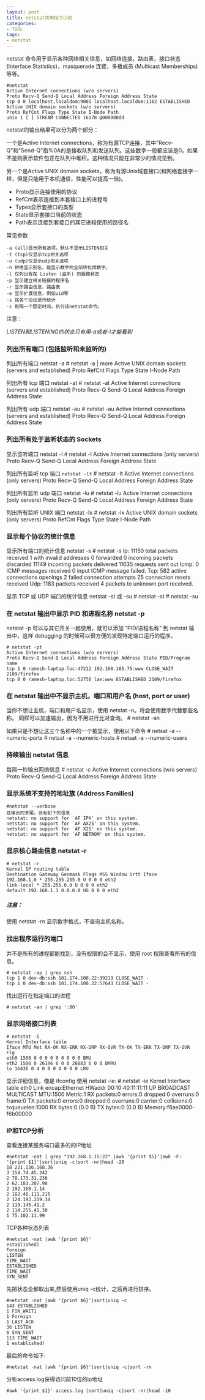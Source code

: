 ```yaml
---
layout: post
title: netstat常用指令小结
categories:
- TOOL
tags:
- netstat
---
```


netstat 命令用于显示各种网络相关信息，如网络连接，路由表，接口状态 (Interface Statistics)，masquerade 连接，多播成员 (Multicast Memberships) 等等。
 
    #netstat
    Active Internet connections (w/o servers)
    Proto Recv-Q Send-Q Local Address Foreign Address State
    tcp 0 0 localhost.localdom:9001 localhost.localdom:1162 ESTABLISHED
    Active UNIX domain sockets (w/o servers)
    Proto RefCnt Flags Type State I-Node Path
    unix 1 [ ] STREAM CONNECTED 16178 @000000dd
 

netstat的输出结果可以分为两个部分：

一个是Active Internet connections，称为有源TCP连接，其中"Recv-Q"和"Send-Q"指%0A的是接收队列和发送队列。这些数字一般都应该是0。如果不是则表示软件包正在队列中堆积。这种情况只能在非常少的情况见到。

另一个是Active UNIX domain sockets，称为有源Unix域套接口(和网络套接字一样，但是只能用于本机通信，性能可以提高一倍)。

* Proto显示连接使用的协议
* RefCnt表示连接到本套接口上的进程号
* Types显示套接口的类型
* State显示套接口当前的状态
* Path表示连接到套接口的其它进程使用的路径名
 

常见参数

    -a (all)显示所有选项，默认不显示LISTEN相关
    -t (tcp)仅显示tcp相关选项
    -u (udp)仅显示udp相关选项
    -n 拒绝显示别名，能显示数字的全部转化成数字。
    -l 仅列出有在 Listen (监听) 的服務状态
    -p 显示建立相关链接的程序名
    -r 显示路由信息，路由表
    -e 显示扩展信息，例如uid等
    -s 按各个协议进行统计
    -c 每隔一个固定时间，执行该netstat命令。
注意：

*LISTEN和LISTENING的状态只有用-a或者-l才能看到*
 

### 列出所有端口 (包括监听和未监听的)


列出所有端口 netstat -a
    # netstat -a | more
    Active UNIX domain sockets (servers and established)
    Proto RefCnt Flags Type State I-Node Path
 

列出所有 tcp 端口 netstat -at
    # netstat -at
    Active Internet connections (servers and established)
    Proto Recv-Q Send-Q Local Address Foreign Address State
 

列出所有 udp 端口 netstat -au
    # netstat -au
    Active Internet connections (servers and established)
    Proto Recv-Q Send-Q Local Address Foreign Address State
 

### 列出所有处于监听状态的 Sockets


显示监听端口 netstat -l
    # netstat -l
    Active Internet connections (only servers)
    Proto Recv-Q Send-Q Local Address Foreign Address State
 

列出所有监听 tcp 端口 `netstat -lt`
    # netstat -lt
    Active Internet connections (only servers)
    Proto Recv-Q Send-Q Local Address Foreign Address State
 

列出所有监听 udp 端口 netstat -lu
    # netstat -lu
    Active Internet connections (only servers)
    Proto Recv-Q Send-Q Local Address Foreign Address State
 

列出所有监听 UNIX 端口 netstat -lx
    # netstat -lx
    Active UNIX domain sockets (only servers)
    Proto RefCnt Flags Type State I-Node Path
 
### 显示每个协议的统计信息
 

显示所有端口的统计信息 netstat -s
    # netstat -s
    Ip:
    11150 total packets received 
    1 with invalid addresses
    0 forwarded 
    0 incoming packets discarded 
    11149 incoming packets delivered 
    11635 requests sent out
    Icmp:
    0 ICMP messages received
    0 input ICMP message failed.
    Tcp:
    582 active connections openings
    2 failed connection attempts
    25 connection resets received
    Udp:
    1183 packets received
    4 packets to unknown port received.
 

显示 TCP 或 UDP 端口的统计信息 netstat -st 或 -su
    # netstat -st
    # netstat -su
 
### 在 netstat 输出中显示 PID 和进程名称 netstat -p
 

netstat -p 可以与其它开关一起使用，就可以添加 “PID/进程名称” 到 netstat 输出中，这样 debugging 的时候可以很方便的发现特定端口运行的程序。

    # netstat -pt
    Active Internet connections (w/o servers)
    Proto Recv-Q Send-Q Local Address Foreign Address State PID/Program name
    tcp 1 0 ramesh-laptop.loc:47212 192.168.185.75:www CLOSE_WAIT 2109/firefox
    tcp 0 0 ramesh-laptop.loc:52750 lax:www ESTABLISHED 2109/firefox
 

### 在 netstat 输出中不显示主机，端口和用户名 (host, port or user)
 

当你不想让主机，端口和用户名显示，使用 netstat -n。将会使用数字代替那些名称。
同样可以加速输出，因为不用进行比对查询。
    # netstat -an
 

如果只是不想让这三个名称中的一个被显示，使用以下命令
    # netsat -a --numeric-ports
    # netsat -a --numeric-hosts
    # netsat -a --numeric-users
 
### 持续输出 netstat 信息
 
每隔一秒输出网络信息
    # netstat -c
    Active Internet connections (w/o servers)
    Proto Recv-Q Send-Q Local Address Foreign Address State
 
### 显示系统不支持的地址族 (Address Families)
 
	#netstat --verbose
    在输出的末尾，会有如下的信息
    netstat: no support for `AF IPX' on this system.
    netstat: no support for `AF AX25' on this system.
    netstat: no support for `AF X25' on this system.
    netstat: no support for `AF NETROM' on this system.
 
### 显示核心路由信息 netstat -r
 

    # netstat -r
    Kernel IP routing table
    Destination Gateway Genmask Flags MSS Window irtt Iface
    192.168.1.0 * 255.255.255.0 U 0 0 0 eth2
    link-local * 255.255.0.0 U 0 0 0 eth2
    default 192.168.1.1 0.0.0.0 UG 0 0 0 eth2
##### 注意： 
使用 netstat -rn 显示数字格式，不查询主机名称。
 
### 找出程序运行的端口
 

并不是所有的进程都能找到，没有权限的会不显示，使用 root 权限查看所有的信息。

    # netstat -ap | grep ssh
    tcp 1 0 dev-db:ssh 101.174.100.22:39213 CLOSE_WAIT -
    tcp 1 0 dev-db:ssh 101.174.100.22:57643 CLOSE_WAIT -

 

找出运行在指定端口的进程

    # netstat -an | grep ':80'
 
### 显示网络接口列表
 

	# netstat -i
    Kernel Interface table
    Iface MTU Met RX-OK RX-ERR RX-DRP RX-OVR TX-OK TX-ERR TX-DRP TX-OVR Flg
    eth0 1500 0 0 0 0 0 0 0 0 0 BMU
    eth2 1500 0 26196 0 0 0 26883 6 0 0 BMRU
    lo 16436 0 4 0 0 0 4 0 0 0 LRU
 
显示详细信息，像是 ifconfig 使用 netstat -ie:
    # netstat -ie
    Kernel Interface table
    eth0 Link encap:Ethernet HWaddr 00:10:40:11:11:11
    UP BROADCAST MULTICAST MTU:1500 Metric:1
    RX packets:0 errors:0 dropped:0 overruns:0 frame:0
    TX packets:0 errors:0 dropped:0 overruns:0 carrier:0
    collisions:0 txqueuelen:1000
    RX bytes:0 (0.0 B) TX bytes:0 (0.0 B)
    Memory:f6ae0000-f6b00000
 
### IP和TCP分析
 

查看连接某服务端口最多的的IP地址
    
    #netstat -nat | grep "192.168.1.15:22" |awk '{print $5}'|awk -F: '{print $1}'|sort|uniq -c|sort -nr|head -20
    18 221.136.168.36
    3 154.74.45.242
    2 78.173.31.236
    2 62.183.207.98
    2 192.168.1.14
    2 182.48.111.215
    2 124.193.219.34
    2 119.145.41.2
    2 114.255.41.30
    1 75.102.11.99
 

TCP各种状态列表

    #netstat -nat |awk '{print $6}'
    established)
    Foreign
    LISTEN
    TIME_WAIT
    ESTABLISHED
    TIME_WAIT
    SYN_SENT
 

先把状态全都取出来,然后使用uniq -c统计，之后再进行排序。

    #netstat -nat |awk '{print $6}'|sort|uniq -c
    143 ESTABLISHED
    1 FIN_WAIT1
    1 Foreign
    1 LAST_ACK
    36 LISTEN
    6 SYN_SENT
    113 TIME_WAIT
    1 established)
 

最后的命令如下:

    #netstat -nat |awk '{print $6}'|sort|uniq -c|sort -rn

分析access.log获得访问前10位的ip地址

    #awk '{print $1}' access.log |sort|uniq -c|sort -nr|head -10
 
